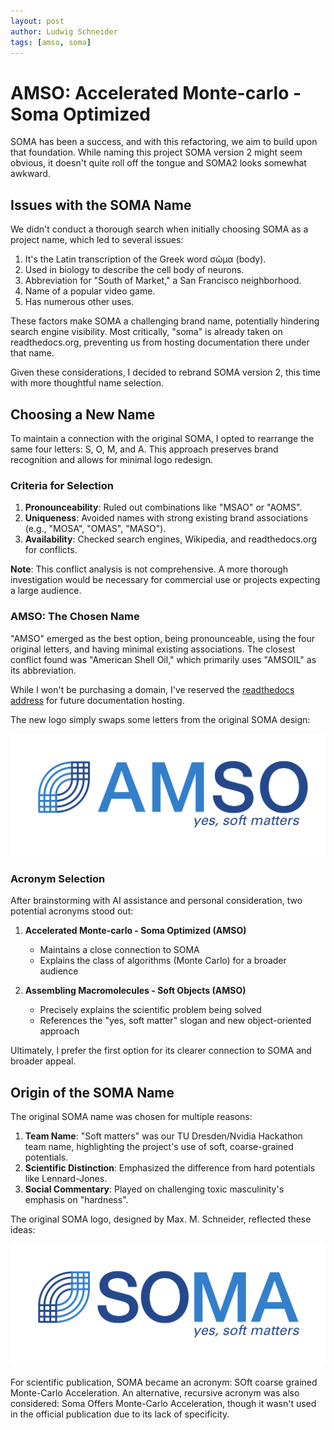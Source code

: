 ```yaml
---
layout: post
author: Ludwig Schneider
tags: [amso, soma]
---
```


# AMSO: Accelerated Monte-carlo - Soma Optimized

SOMA has been a success, and with this refactoring, we aim to build upon that foundation. While naming this project SOMA version 2 might seem obvious, it doesn't quite roll off the tongue and SOMA2 looks somewhat awkward.

## Issues with the SOMA Name

We didn't conduct a thorough search when initially choosing SOMA as a project name, which led to several issues:

1. It's the Latin transcription of the Greek word σῶμα (body).
2. Used in biology to describe the cell body of neurons.
3. Abbreviation for "South of Market," a San Francisco neighborhood.
4. Name of a popular video game.
5. Has numerous other uses.

These factors make SOMA a challenging brand name, potentially hindering search engine visibility. Most critically, "soma" is already taken on readthedocs.org, preventing us from hosting documentation there under that name.

Given these considerations, I decided to rebrand SOMA version 2, this time with more thoughtful name selection.

## Choosing a New Name

To maintain a connection with the original SOMA, I opted to rearrange the same four letters: S, O, M, and A. This approach preserves brand recognition and allows for minimal logo redesign.

### Criteria for Selection

1. **Pronounceability**: Ruled out combinations like "MSAO" or "AOMS".
2. **Uniqueness**: Avoided names with strong existing brand associations (e.g., "MOSA", "OMAS", "MASO").
3. **Availability**: Checked search engines, Wikipedia, and readthedocs.org for conflicts.

**Note**: This conflict analysis is not comprehensive. A more thorough investigation would be necessary for commercial use or projects expecting a large audience.

### AMSO: The Chosen Name

"AMSO" emerged as the best option, being pronounceable, using the four original letters, and having minimal existing associations. The closest conflict found was "American Shell Oil," which primarily uses "AMSOIL" as its abbreviation.

While I won't be purchasing a domain, I've reserved the [readthedocs address](https://amso.readthedocs.io/en/latest/) for future documentation hosting.

The new logo simply swaps some letters from the original SOMA design:

![AMSO Logo](images/research/amso_logo.svg)

### Acronym Selection

After brainstorming with AI assistance and personal consideration, two potential acronyms stood out:

1. **Accelerated Monte-carlo - Soma Optimized (AMSO)**

   - Maintains a close connection to SOMA
   - Explains the class of algorithms (Monte Carlo) for a broader audience

2. **Assembling Macromolecules - Soft Objects (AMSO)**
   - Precisely explains the scientific problem being solved
   - References the "yes, soft matter" slogan and new object-oriented approach

Ultimately, I prefer the first option for its clearer connection to SOMA and broader appeal.

## Origin of the SOMA Name

The original SOMA name was chosen for multiple reasons:

1. **Team Name**: "Soft matters" was our TU Dresden/Nvidia Hackathon team name, highlighting the project's use of soft, coarse-grained potentials.
2. **Scientific Distinction**: Emphasized the difference from hard potentials like Lennard-Jones.
3. **Social Commentary**: Played on challenging toxic masculinity's emphasis on "hardness".

The original SOMA logo, designed by Max. M. Schneider, reflected these ideas:

![SOMA Logo](images/research/soma_logo.svg)

For scientific publication, SOMA became an acronym: SOft coarse grained Monte-Carlo Acceleration. An alternative, recursive acronym was also considered: Soma Offers Monte-Carlo Acceleration, though it wasn't used in the official publication due to its lack of specificity.
